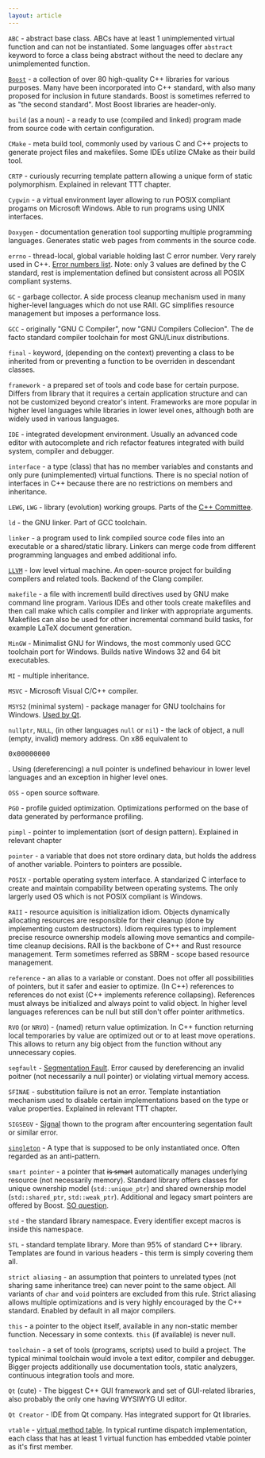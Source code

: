 ```yaml
---
layout: article
---
```


`ABC` - abstract base class. ABCs have at least 1 unimplemented virtual function and can not be instantiated. Some languages offer `abstract` keyword to force a class being abstract without the need to declare any unimplemented function.

[`Boost`](https://en.wikipedia.org/wiki/Boost_(C%2B%2B_libraries)) - a collection of over 80 high-quality C++ libraries for various purposes. Many have been incorporated into C++ standard, with also many proposed for inclusion in future standards. Boost is sometimes referred to as "the second standard". Most Boost libraries are header-only.

`build` (as a noun) - a ready to use (compiled and linked) program made from source code with certain configuration.

`CMake` - meta build tool, commonly used by various C and C++ projects to generate project files and makefiles. Some IDEs utilize CMake as their build tool.

`CRTP` - curiously recurring template pattern allowing a unique form of static polymorphism. Explained in relevant TTT chapter.

`Cygwin` - a virtual environment layer allowing to run POSIX compliant progams on Microsoft Windows. Able to run programs using UNIX interfaces.

`Doxygen` - documentation generation tool supporting multiple programming languages. Generates static web pages from comments in the source code.

`errno` - thread-local, global variable holding last C error number. Very rarely used in C++. [Error numbers list](http://www.virtsync.com/c-error-codes-include-errno). Note: only 3 values are defined by the C standard, rest is implementation defined but consistent across all POSIX compliant systems.

`GC` - garbage collector. A side process cleanup mechanism used in many higher-level languages which do not use RAII. GC simplifies resource management but imposes a performance loss.

`GCC` - originally "GNU C Compiler", now "GNU Compilers Collecion". The de facto standard compiler toolchain for most GNU/Linux distributions.

`final` - keyword, (depending on the context) preventing a class to be inherited from or preventing a function to be overriden in descendant classes.

`framework` - a prepared set of tools and code base for certain purpose. Differs from library that it requires a certain application structure and can not be customized beyond creator's intent. Frameworks are more popular in higher level languages while libraries in lower level ones, although both are widely used in various languages.

`IDE` - integrated development environment. Usually an advanced code editor with autocomplete and rich refactor features integrated with build system, compiler and debugger.

`interface` - a type (class) that has no member variables and constants and only pure (unimplemented) virtual functions. There is no special notion of interfaces in C++ because there are no restrictions on members and inheritance.

`LEWG`, `LWG` - library (evolution) working groups. Parts of the [C++ Committee](https://isocpp.org/std/the-committee).

`ld` - the GNU linker. Part of GCC toolchain.

`linker` - a program used to link compiled source code files into an executable or a shared/static library. Linkers can merge code from different programming languages and embed additional info.

[`LLVM`](https://en.wikipedia.org/wiki/LLVM) - low level virtual machine. An open-source project for building compilers and related tools. Backend of the Clang compiler.

`makefile` - a file with incrementl build directives used by GNU make command line program. Various IDEs and other tools create makefiles and then call make which calls compiler and linker with appropriate arguments. Makefiles can also be used for other incremental command build tasks, for example LaTeX document generation.

`MinGW` - Minimalist GNU for Windows, the most commonly used GCC toolchain port for Windows. Builds native Windows 32 and 64 bit executables.

`MI` - multiple inheritance.

`MSVC` - Microsoft Visual C/C++ compiler.

`MSYS2` (minimal system) - package manager for GNU toolchains for Windows. [Used by Qt](https://wiki.qt.io/MSYS2).

`nullptr`, `NULL`, (in other languages `null` or `nil`) - the lack of object, a null (empty, invalid) memory address. On x86 equivalent to <pre>0x00000000</pre>. Using (dereferencing) a null pointer is undefined behaviour in lower level languages and an exception in higher level ones.

`OSS` - open source software.

`PGO` - profile guided optimization. Optimizations performed on the base of data generated by performance profiling.

`pimpl` - pointer to implementation (sort of design pattern). Explained in relevant chapter

`pointer` - a variable that does not store ordinary data, but holds the address of another variable. Pointers to pointers are possible.

`POSIX` - portable operating system interface. A standarized C interface to create and maintain compability between operating systems. The only largerly used OS which is not POSIX compliant is Windows.

`RAII` - resource aquisition is initialization idiom. Objects dynamically allocating resources are responsible for their cleanup (done by implementing custom destructors). Idiom requires types to implement precise resource ownership models allowing move semantics and compile-time cleanup decisions. RAII is the backbone of C++ and Rust resource management. Term sometimes referred as SBRM - scope based resource management.

`reference` - an alias to a variable or constant. Does not offer all possibilities of pointers, but it safer and easier to optimize. (In C++) references to references do not exist (C++ implements reference collapsing). References must always be initialized and always point to valid object. In higher level languages references can be null but still don't offer pointer arithmetics.

`RVO` (or `NRVO`) - (named) return value optimization. In C++ function returning local temporaries by value are optimized out or to at least move operations. This allows to return any big object from the function without any unnecessary copies.

`segfault` - [Segmentation Fault]((https://en.wikipedia.org/wiki/Segmentation_fault)). Error caused by dereferencing an invalid poitner (not necessarily a null pointer) or violating virtual memory access.

`SFINAE` - substitution failure is not an error. Template instantiation mechanism used to disable certain implementations based on the type or value properties. Explained in relevant TTT chapter.

`SIGSEGV` - [Signal](https://en.wikipedia.org/wiki/Signal_(IPC)) thown to the program after encountering segentation fault or similar error.

[`singleton`](https://en.wikipedia.org/wiki/Singleton_pattern) - A type that is supposed to be only instantiated once. Often regarded as an anti-pattern.

`smart pointer` - a pointer that <del>is smart</del> automatically manages underlying resource (not necessarily memory). Standard library offers classes for unique ownership model (`std::unique_ptr`) and shared ownership model (`std::shared_ptr`, `std::weak_ptr`). Additional and legacy smart pointers are offered by Boost. [SO question](https://stackoverflow.com/questions/106508/what-is-a-smart-pointer-and-when-should-i-use-one).

`std` - the standard library namespace. Every identifier except macros is inside this namespace.

`STL` - standard template library. More than 95% of standard C++ library. Templates are found in various headers - this term is simply covering them all.

`strict aliasing` - an assumption that pointers to unrelated types (not sharing same inheritance tree) can never point to the same object. All variants of `char` and `void` pointers are excluded from this rule. Strict aliasing allows multiple optimizations and is very highly encouraged by the C++ standard. Enabled by default in all major compilers.

`this` - a pointer to the object itself, available in any non-static member function. Necessary in some contexts. `this` (if available) is never null.

`toolchain` - a set of tools (programs, scripts) used to build a project. The typical minimal toolchain would invole a text editor, compiler and debugger. Bigger projects additionally use documentation tools, static analyzers, continuous integration tools and more.

`Qt` (cute) - The biggest C++ GUI framework and set of GUI-related libraries, also probably the only one having WYSIWYG UI editor.

`Qt Creator` - IDE from Qt company. Has integrated support for Qt libraries.

`vtable` - [virtual method table](https://en.wikipedia.org/wiki/Virtual_method_table). In typical runtime dispatch implementation, each class that has at least 1 virtual function has embedded vtable pointer as it's first member.

